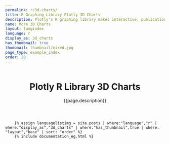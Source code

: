 ```yaml
---
permalink: r/3d-charts/
title: R Graphing Library Plotly 3D Charts
description: Plotly's R graphing library makes interactive, publication-quality graphs online. Examples of how to make 3D charts.
name: More 3D Charts
layout: langindex
language: r
display_as: 3d_charts
has_thumbnail: true
thumbnail: thumbnail/mixed.jpg
page_type: example_index
order: 20
---
```



<header class="--welcome">
	<div class="--welcome-body">
		<!--div.--wrap-inner-->
		<div class="--title">
			<div class="--category-img"><img src="https://plot.ly/gh-pages/documentation/static/images/r-small.png" alt=""></div>
			<div class="--body">
				<h1>Plotly R Library 3D Charts</h1>
				<p>{{page.description}}</p>
				</p>
			</div>
		</div>
	</div>
</header>

		{% assign languagelistimg = site.posts | where:"language","r" | where:"display_as","3d_charts" | where:"has_thumbnail",true | where: "layout","base" | sort: "order" %}
        {% include documentation_eg.html %}
